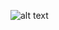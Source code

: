 ![alt text](https://note.youdao.com/yws/public/resource/ea4914373cd880d10ce9166182403de4/xmlnote/4489507D23844A2185D9A794ABCA9F4C/1983)